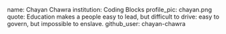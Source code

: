 name: Chayan Chawra
institution: Coding Blocks
profile_pic: chayan.png
quote: Education makes a people easy to lead, but difficult to drive: easy to govern, but impossible to enslave.
github_user: chayan-chawra
